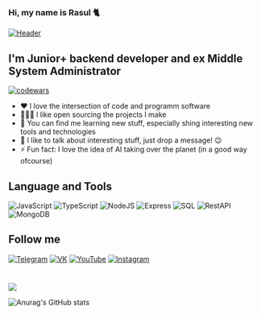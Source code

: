 ### Hi, my name is Rasul 🐈

[![Header](https://github.com/jackflaggg/jackflaggg/blob/master/assets/gifgit%20(1).gif)](https://vk.com/rasul_str)


## I'm Junior+ backend developer and ex Middle System Administrator

[![codewars](https://www.codewars.com/users/jackflaggg/badges/large)](https://www.codewars.com/users/jackflaggg)
* ❤️ I love the intersection of code and programm software
* 👨🏽‍💻 I like open sourcing the projects I make
* 🌱 You can find me learning new stuff, especially shing interesting new tools and technologies
* 💬 I like to talk about interesting stuff, just drop a message! 😉
* ⚡ Fun fact: I love the idea of AI taking over the planet (in a good way ofcourse)

## Language and Tools

![JavaScript](https://img.shields.io/badge/-JavaScript-090909?style=for-the-badge&logo=javascript&logoColor=E9D54D) ![TypeScript](https://img.shields.io/badge/-TypeScript-090909?style=for-the-badge&logo=TypeScript&logoColor=blue) ![NodeJS](https://img.shields.io/badge/-NodeJS-090909?style=for-the-badge&logo=NodeJS&logoColor=blue) ![Express](https://img.shields.io/badge/-Express-090909?style=for-the-badge&logo=Express&logoColor=pink) ![SQL](https://img.shields.io/badge/-Sql-090909?style=for-the-badge&logo=postgresql&logoColor=green) ![RestAPI](https://img.shields.io/badge/-RestAPI-090909?style=for-the-badge&logo=RestAPI&logoColor=pink) ![MongoDB](https://img.shields.io/badge/MongoDB-090909?style=for-the-badge&logo=mongodb&logoColor=white)


## Follow me

[![Telegram](https://img.shields.io/badge/-Telegram-090909?style=for-the-badge&logo=Telegram&logoColor=42AAFF)](https://t.me/jackflagg) [![VK](https://img.shields.io/badge/-VK-090909?style=for-the-badge&logo=VK&logoColor=42AAFF)](https://vk.com/jackflagg) [![YouTube](https://img.shields.io/badge/-YouTube-090909?style=for-the-badge&logo=YouTube&logoColor=FF0000)](https://www.youtube.com/channel/UCu2cjrB378qFUSDIrB1rYbw) [![Instagram](https://img.shields.io/badge/-Instagram-090909?style=for-the-badge&logo=Instagram&logoColor=orange)](https://www.instagram.com/_eternityyyy?igsh=MWY2MTAxYnRyMGx1MA==)


# 
[![](https://visitcount.itsvg.in/api?id=jackflaggg&label=Profile%20Views&color=1&icon=1&pretty=false)](https://visitcount.itsvg.in)

![Anurag's GitHub stats](https://github-readme-stats.vercel.app/api?username=jackflaggg&show_icons=true&theme=black)


